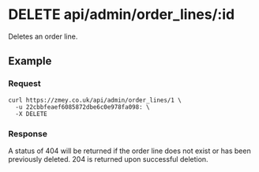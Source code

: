 # DELETE api/admin/order_lines/:id

Deletes an order line.

## Example

### Request

```
curl https://zmey.co.uk/api/admin/order_lines/1 \
  -u 22cbbfeaef6085872dbe6c0e978fa098: \
  -X DELETE
```

### Response

A status of 404 will be returned if the order line does not exist or has been
previously deleted. 204 is returned upon successful deletion.
